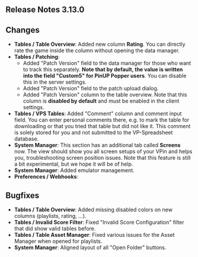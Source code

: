## Release Notes 3.13.0

## Changes

- **Tables / Table Overview**: Added new column **Rating**. You can directly rate the game inside the column without opening the data manager.
- **Tables / Patching**: 
  - Added "Patch Version" field to the data manager for those who want to track this separately. **Note that by default, the value is written into the field "Custom5" for PinUP Popper users**. You can disable this in the server settings.
  - Added "Patch Version" field to the patch upload dialog.
  - Added "Patch Version" column to the table overview. Note that this column is **disabled by default** and must be enabled in the client settings.
- **Tables / VPS Tables**: Added "Comment" column and comment input field. You can enter personal comments there, e.g. to mark the table for downloading or that you tried that table but did not like it. This comment is solely stored for you and not submitted to the VP-Spreadsheet database.
- **System Manager**: This section has an additional tab called **Screens** now. The view should show you all screen setups of your VPin and helps you, troubleshooting screen position issues. Note that this feature is still a bit experimental, but we hope it will be of help.
- **System Manager**: Added emulator management.
- **Preferences / Webhooks**:

## Bugfixes

- **Tables / Table Overview**: Added missing disabled colors on new columns (playlists, rating, ...).
- **Tables / Invalid Score Filter**: Fixed "Invalid Score Configuration" filter that did show valid tables before.
- **Tables / Table Asset Manager**: Fixed various issues for the Asset Manager when opened for playlists.
- **System Manager**: Aligned layout of all "Open Folder" buttons.